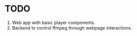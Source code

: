 # TODO
1. Web app with basic player components. 
2. Backend to control ffmpeg through webpage interactions. 